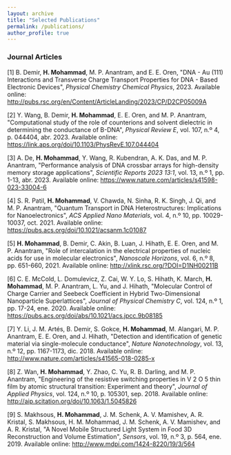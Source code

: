 ```yaml
---
layout: archive
title: "Selected Publications"
permalink: /publications/
author_profile: true
---
```


### Journal Articles

\[1\] B. Demir, __H. Mohammad__, M. P. Anantram, and E. E. Oren, "DNA - Au (111) Interactions and Transverse Charge Transport Properties for DNA - Based Electronic Devices", *Physical Chemistry Chemical Physics*, 2023. Available online: <a href="http://pubs.rsc.org/en/Content/ArticleLanding/2023/CP/D2CP05009A" class="uri" class="uri">http://pubs.rsc.org/en/Content/ArticleLanding/2023/CP/D2CP05009A</a>

\[2\] Y. Wang, B. Demir, __H. Mohammad__, E. E. Oren, and M. P. Anantram, "Computational study of the role of counterions and solvent dielectric in determining the conductance of B-DNA", *Physical Review E*, vol. 107, n.º 4, p. 044404, abr. 2023. Available online: <a href="https://link.aps.org/doi/10.1103/PhysRevE.107.044404" class="uri" class="uri">https://link.aps.org/doi/10.1103/PhysRevE.107.044404</a>

\[3\] A. De, __H. Mohammad__, Y. Wang, R. Kubendran, A. K. Das, and M. P. Anantram, "Performance analysis of DNA crossbar arrays for high-density memory storage applications", *Scientific Reports 2023 13:1*, vol. 13, n.º 1, pp. 1-13, abr. 2023. Available online: <a href="https://www.nature.com/articles/s41598-023-33004-6" class="uri" class="uri">https://www.nature.com/articles/s41598-023-33004-6</a>

\[4\] S. R. Patil, __H. Mohammad__, V. Chawda, N. Sinha, R. K. Singh, J. Qi, and M. P. Anantram, "Quantum Transport in DNA Heterostructures: Implications for Nanoelectronics", *ACS Applied Nano Materials*, vol. 4, n.º 10, pp. 10029-10037, oct. 2021. Available online: <a href="https://pubs.acs.org/doi/10.1021/acsanm.1c01087" class="uri" class="uri">https://pubs.acs.org/doi/10.1021/acsanm.1c01087</a>

\[5\] __H. Mohammad__, B. Demir, C. Akin, B. Luan, J. Hihath, E. E. Oren, and M. P. Anantram, "Role of intercalation in the electrical properties of nucleic acids for use in molecular electronics", *Nanoscale Horizons*, vol. 6, n.º 8, pp. 651-660, 2021. Available online: <a href="http://xlink.rsc.org/?DOI=D1NH00211B" class="uri" class="uri">http://xlink.rsc.org/?DOI=D1NH00211B</a>

\[6\] C. E. McCold, L. Domulevicz, Z. Cai, W. Y. Lo, S. Hihath, K. March, __H. Mohammad__, M. P. Anantram, L. Yu, and J. Hihath, "Molecular Control of Charge Carrier and Seebeck Coefficient in Hybrid Two-Dimensional Nanoparticle Superlattices", *Journal of Physical Chemistry C*, vol. 124, n.º 1, pp. 17-24, ene. 2020. Available online: <a href="https://pubs.acs.org/doi/abs/10.1021/acs.jpcc.9b08185" class="uri" class="uri">https://pubs.acs.org/doi/abs/10.1021/acs.jpcc.9b08185</a>

\[7\] Y. Li, J. M. Artés, B. Demir, S. Gokce, __H. Mohammad__, M. Alangari, M. P. Anantram, E. E. Oren, and J. Hihath, "Detection and identification of genetic material via single-molecule conductance", *Nature Nanotechnology*, vol. 13, n.º 12, pp. 1167-1173, dic. 2018. Available online: <a href="http://www.nature.com/articles/s41565-018-0285-x" class="uri" class="uri">http://www.nature.com/articles/s41565-018-0285-x</a>

\[8\] Z. Wan, __H. Mohammad__, Y. Zhao, C. Yu, R. B. Darling, and M. P. Anantram, "Engineering of the resistive switching properties in V 2 O 5 thin film by atomic structural transition: Experiment and theory", *Journal of Applied Physics*, vol. 124, n.º 10, p. 105301, sep. 2018. Available online: <a href="http://aip.scitation.org/doi/10.1063/1.5045826" class="uri" class="uri">http://aip.scitation.org/doi/10.1063/1.5045826</a>

\[9\] S. Makhsous, __H. Mohammad__, J. M. Schenk, A. V. Mamishev, A. R. Kristal, S. Makhsous, H. M. Mohammad, J. M. Schenk, A. V. Mamishev, and A. R. Kristal, "A Novel Mobile Structured Light System in Food 3D Reconstruction and Volume Estimation", *Sensors*, vol. 19, n.º 3, p. 564, ene. 2019. Available online: <a href="http://www.mdpi.com/1424-8220/19/3/564" class="uri" class="uri">http://www.mdpi.com/1424-8220/19/3/564</a>
